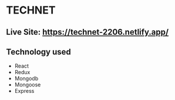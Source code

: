 # TECHNET

## Live Site: https://technet-2206.netlify.app/

## Technology used

- React
- Redux
- Mongodb
- Mongoose
- Express
